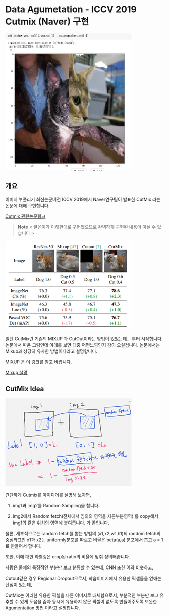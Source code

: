 # Data Agumetation - ICCV 2019 Cutmix (Naver) 구현

<img src="./img/img3.png" alt="Drawing" style="width: 400px;"/>  

## 개요

이미지 부풀리기 최신논문버전 ICCV 2019에서 Naver연구팀이 발표한 CutMix 라는 논문에 대해 구현합니다.

<a href = "http://openaccess.thecvf.com/content_ICCV_2019/papers/Yun_CutMix_Regularization_Strategy_to_Train_Strong_Classifiers_With_Localizable_Features_ICCV_2019_paper.pdf"> Cutmix 관련논문링크 </a>

> __Note__
> < 글쓴이가 이해한대로 구현했으므로 완벽하게 구현된 내용이 아닐 수 있습니다 >

<img src="./img/img1.png" alt="Drawing" style="width: 400px;"/>  

일단 CutMix란 기존의 MIXUP 과 CutOut이라는 방법이 있었는데... 부터 시작합니다. 논문에서 따온 그림인데 아래를 보면 대충 어떤느낌인지 감이 오실겁니다. 논문에서는 Mixup과 상당히 유사한 방법이다라고 설명합니다. 

MIXUP 은 이 링크를 참고 바랍니다.

<a href = "https://blog.naver.com/kmh03214/221746604279"> Mixup 설명 </a>

## CutMix Idea 

<img src="./img/img2.png" alt="Drawing" style="width: 400px;"/>  

간단하게 Cutmix를 아이디어를 설명해 보자면, 

1) img1과 img2를 Random Sampling을 합니다.

2) img2에서 Random fetch(전체에서 임의의 영역을 자른부분영역) 를 copy해서 img1의 같은 위치의 영역에 붙여줍니다. 가 끝입니다.

물론, 세부적으로는 random fetch를 뽑는 방법의 (x1,x2,w1,h1)의 random fetch의 중심좌표인 x1과 x2는 uniformly분포를 따르고 비율은 beta(a,a) 분포에서 뽑고 a = 1로 만들어서 합니다. 

또한, 이에 대한 라벨링은 crop된 ratio의 비율에 맞춰 정의해줍니다.  

사람은 물체의 특징적인 부분만 보고 분류할 수 있는데, CNN 또한 이와 비슷하고,  

Cutout같은 경우 Regional Dropout으로서, 학습이미지에서 유용한 픽셀들을 없애는 단점이 있는데,  

CutMix는 이러한 유용한 픽셀을 다른 이미지로 대체함으로서, 부분적인 부분만 보고 유추할 수 있게 도움을 줌과 동시에 유용하지 않은 픽셀이 없도록 만들어주도록 보완한 Agumentation 방법 이라고 설명합니다.